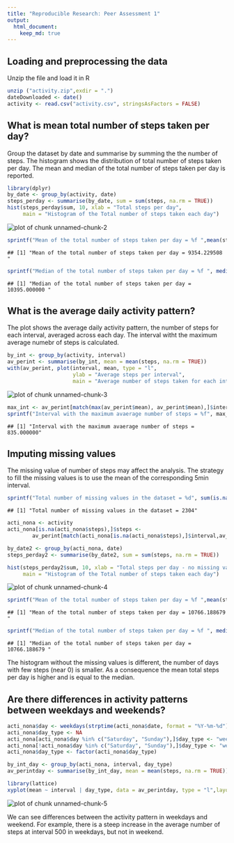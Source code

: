 ```yaml
---
title: "Reproducible Research: Peer Assessment 1"
output: 
  html_document:
    keep_md: true
---
```



## Loading and preprocessing the data

Unzip the file and load it in R


```r
unzip ("activity.zip",exdir = ".")
dateDownloaded <- date()
activity <- read.csv("activity.csv", stringsAsFactors = FALSE)
```

## What is mean total number of steps taken per day?

Group the dataset by date and summarise by summing the the number of steps.
The histogram shows the distribution of total number of steps taken per day.
The mean and median of the total number of steps taken per day is reported.


```r
library(dplyr)
by_date <- group_by(activity, date)
steps_perday <- summarise(by_date, sum = sum(steps, na.rm = TRUE))
hist(steps_perday$sum, 10, xlab = "Total steps per day", 
     main = "Histogram of the Total number of steps taken each day")
```

![plot of chunk unnamed-chunk-2](figure/unnamed-chunk-2-1.png) 

```r
sprintf("Mean of the total number of steps taken per day = %f ",mean(steps_perday$sum))
```

```
## [1] "Mean of the total number of steps taken per day = 9354.229508 "
```

```r
sprintf("Median of the total number of steps taken per day = %f ", median(steps_perday$sum))
```

```
## [1] "Median of the total number of steps taken per day = 10395.000000 "
```

## What is the average daily activity pattern?
The plot shows the average daily activity pattern, the number of steps for each interval, averaged across each day.
The interval witht the maximum average numebr of steps is calculated.


```r
by_int <- group_by(activity, interval)
av_perint <- summarise(by_int, mean = mean(steps, na.rm = TRUE))
with(av_perint, plot(interval, mean, type = "l", 
                     ylab = "Average steps per interval", 
                     main = "Average number of steps taken for each interval"))
```

![plot of chunk unnamed-chunk-3](figure/unnamed-chunk-3-1.png) 

```r
max_int <- av_perint[match(max(av_perint$mean), av_perint$mean),]$interval
sprintf("Interval with the maximum avaerage number of steps = %f", max_int)
```

```
## [1] "Interval with the maximum avaerage number of steps = 835.000000"
```

## Imputing missing values

The missing value of number of steps may affect the analysis. The strategy to fill the missing values is to use the mean of the corresponding 5min interval.


```r
sprintf("Total number of missing values in the dataset = %d", sum(is.na(activity$steps)))
```

```
## [1] "Total number of missing values in the dataset = 2304"
```

```r
acti_nona <- activity
acti_nona[is.na(acti_nona$steps),]$steps <- 
        av_perint[match(acti_nona[is.na(acti_nona$steps),]$interval,av_perint$interval),]$mean

by_date2 <- group_by(acti_nona, date)
steps_perday2 <- summarise(by_date2, sum = sum(steps, na.rm = TRUE))

hist(steps_perday2$sum, 10, xlab = "Total steps per day - no missing values", 
     main = "Histogram of the Total number of steps taken each day")
```

![plot of chunk unnamed-chunk-4](figure/unnamed-chunk-4-1.png) 

```r
sprintf("Mean of the total number of steps taken per day = %f ",mean(steps_perday2$sum))
```

```
## [1] "Mean of the total number of steps taken per day = 10766.188679 "
```

```r
sprintf("Median of the total number of steps taken per day = %f ", median(steps_perday2$sum))
```

```
## [1] "Median of the total number of steps taken per day = 10766.188679 "
```

The histogram without the missing values is different, the number of days with few steps (near 0) is smaller. As a consequence the mean total steps per day is higher and is equal to the median.

## Are there differences in activity patterns between weekdays and weekends?


```r
acti_nona$day <- weekdays(strptime(acti_nona$date, format = "%Y-%m-%d"))
acti_nona$day_type <- NA
acti_nona[acti_nona$day %in% c("Saturday", "Sunday"),]$day_type <- "weekend"
acti_nona[!acti_nona$day %in% c("Saturday", "Sunday"),]$day_type <- "weekday"
acti_nona$day_type <- factor(acti_nona$day_type)

by_int_day <- group_by(acti_nona, interval, day_type)
av_perintday <- summarise(by_int_day, mean = mean(steps, na.rm = TRUE))

library(lattice)
xyplot(mean ~ interval | day_type, data = av_perintday, type = "l",layout = c(1, 2))
```

![plot of chunk unnamed-chunk-5](figure/unnamed-chunk-5-1.png) 

We can see differences between the activity pattern in weekdays and weekend. For example, there is a steep increase in the average number of steps at interval 500 in weekdays, but not in weekend.


